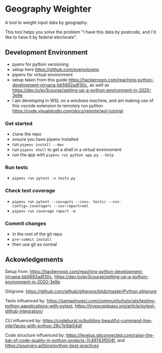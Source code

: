 # Geography Weighter

A tool to weight input data by geography.

This tool helps you solve the problem "I have this data by postcode, and I'd like to have it by federal electorate".

## Development Environment

- pyenv for python versioning
- setup here <https://github.com/pyenv/pyenv>
- pipenv for virtual environment
- setup taken from this guide <https://hackernoon.com/reaching-python-development-nirvana-bb5692adf30c>, as well as https://dev.to/py3course/setting-up-a-python-environment-in-2020-3e9e
- I am developing in WSL on a windows machine, and am making use of this vscode extension to remotely run python <https://code.visualstudio.com/docs/remote/wsl-tutorial>

### Get started

- clone the repo
- ensure you have pipenv installed
- run `pipenv install --dev`
- run `pipenv shell` to get a shell in a virtual environment
- run the app with `pipenv run python app.py --help`

### Run tests

- `pipenv run pytest -v tests.py`

### Check test coverage
- `pipenv run pytest --cov=guts --cov=. tests/ --cov-config=.coveragerc --cov-report=xml`
- `pipenv run coverage report -m`


### Commit changes
- in the root of the git repo
- `pre-commit install`
- then use git as normal

## Ackowledgements

Setup from: <https://hackernoon.com/reaching-python-development-nirvana-bb5692adf30c>, https://dev.to/py3course/setting-up-a-python-environment-in-2020-3e9e

Gitignore: <https://github.com/github/gitignore/blob/master/Python.gitignore>

Tests influenced by: <https://semaphoreci.com/community/tutorials/testing-python-aapplications-with-pytest>,
<https://tryexceptpass.org/article/pytest-github-integration/>

CLI influenced by: <https://codeburst.io/building-beautiful-command-line-interfaces-with-python-26c7e1bb54df>

Code structure influenced by: <https://levelup.gitconnected.com/raise-the-bar-of-code-quality-in-python-projects-7c49743f004f>, and <https://sourcery.ai/blog/python-best-practices>

